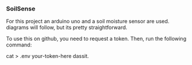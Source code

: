 ### SoilSense

For this project an arduino uno and a soil moisture sensor are used.
diagrams will follow, but its pretty straightforward.


To use this on github, you need to request a token. Then, run the following command:

cat > .env your-token-here
dassit.

